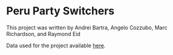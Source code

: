 # Peru Party Switchers

This project was written by Andrei Bartra, Angelo Cozzubo, Marc Richardson, and Raymond Eid

Data used for the project available [here](https://drive.google.com/drive/folders/1HhnW6MbzfpLuP6jRwwwtfF6u9LKl3rt1?usp=sharing).
